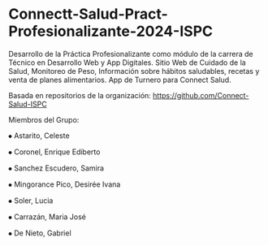 # Connectt-Salud-Pract-Profesionalizante-2024-ISPC
Desarrollo de la Práctica Profesionalizante como módulo de la carrera de Técnico en Desarrollo Web y App Digitales. Sitio Web de Cuidado de la Salud, Monitoreo de Peso, Información sobre hábitos saludables, recetas y venta de planes alimentarios. App de Turnero para Connect Salud.

Basada en repositorios de la organización: 
https://github.com/Connect-Salud-ISPC


Miembros del Grupo:

⦁ Astarito, Celeste

⦁ Coronel, Enrique Ediberto

⦁ Sanchez Escudero, Samira

⦁ Mingorance Pico, Desirée Ivana

⦁ Soler, Lucia

⦁ Carrazán, Maria José

⦁ De Nieto, Gabriel
